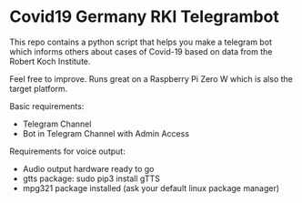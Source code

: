 # Covid19 Germany RKI Telegrambot
This repo contains a python script that helps you make a telegram bot which informs others about cases of Covid-19 based on data from the Robert Koch Institute.

Feel free to improve. Runs great on a Raspberry Pi Zero W which is also the target platform.

Basic requirements:
- Telegram Channel
- Bot in Telegram Channel with Admin Access

Requirements for voice output:
- Audio output hardware ready to go
- gtts package: sudo pip3 install gTTS
- mpg321 package installed (ask your default linux package manager)
